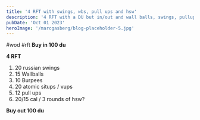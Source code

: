```yaml
---
title: '4 RFT with swings, wbs, pull ups and hsw'
description: '4 RFT with a DU but in/out and wall balls, swings, pullups and hsw'
pubDate: 'Oct 01 2023'
heroImage: '/marcgasberg/blog-placeholder-5.jpg'
---
```

#wod #rft
**Buy in 100 du**

**4 RFT**
1. 20 russian swings
3. 15 Wallballs
4. 10 Burpees
5. 20 atomic situps / vups
6. 12 pull ups
7. 20/15 cal / 3 rounds of hsw?

**Buy out 100 du**
